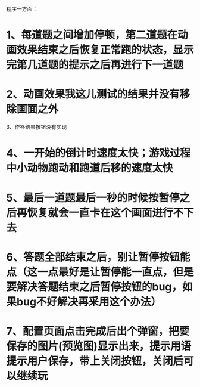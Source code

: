 程序一方面：
# 1、每道题之间增加停顿，第二道题在动画效果结束之后恢复正常跑的状态，显示完第几道题的提示之后再进行下一道题
# 2、动画效果我这儿测试的结果并没有移除画面之外
3、作答结果按钮没有实现
# 4、一开始的倒计时速度太快；游戏过程中小动物跑动和跑道后移的速度太快
# 5、最后一道题最后一秒的时候按暂停之后再恢复就会一直卡在这个画面进行不下去
# 6、答题全部结束之后，别让暂停按钮能点（这一点最好是让暂停能一直点，但是要解决答题结束之后暂停按钮的bug，如果bug不好解决再采用这个办法）
# 7、配置页面点击完成后出个弹窗，把要保存的图片(预览图)显示出来，提示用语提示用户保存，带上关闭按钮，关闭后可以继续玩